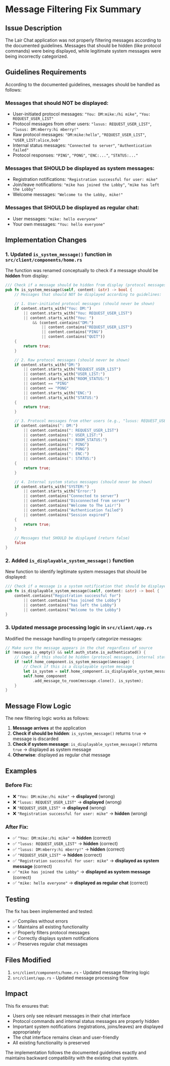 # Message Filtering Fix Summary

## Issue Description

The Lair Chat application was not properly filtering messages according to the documented guidelines. Messages that should be hidden (like protocol commands) were being displayed, while legitimate system messages were being incorrectly categorized.

## Guidelines Requirements

According to the documented guidelines, messages should be handled as follows:

### Messages that should NOT be displayed:
- User-initiated protocol messages: `"You: DM:mike:/hi mike"`, `"You: REQUEST_USER_LIST"`
- Protocol messages from other users: `"lusus: REQUEST_USER_LIST"`, `"lusus: DM:mberry:hi mberry!"`
- Raw protocol messages: `"DM:mike:hello"`, `"REQUEST_USER_LIST"`, `"USER_LIST:alice,bob"`
- Internal status messages: `"Connected to server"`, `"Authentication failed"`
- Protocol responses: `"PING"`, `"PONG"`, `"ENC:..."`, `"STATUS:..."`

### Messages that SHOULD be displayed as system messages:
- Registration notifications: `"Registration successful for user: mike"`
- Join/leave notifications: `"mike has joined the Lobby"`, `"mike has left the Lobby"`
- Welcome messages: `"Welcome to the Lobby, mike!"`

### Messages that SHOULD be displayed as regular chat:
- User messages: `"mike: hello everyone"`
- Your own messages: `"You: hello everyone"`

## Implementation Changes

### 1. Updated `is_system_message()` function in `src/client/components/home.rs`

The function was renamed conceptually to check if a message should be **hidden** from display:

```rust
/// Check if a message should be hidden from display (protocol messages, internal status)
pub fn is_system_message(&self, content: &str) -> bool {
    // Messages that should NOT be displayed according to guidelines:

    // 1. User-initiated protocol messages (should never be shown)
    if content.starts_with("You: DM:")
        || content.starts_with("You: REQUEST_USER_LIST")
        || content.starts_with("You: ")
            && (content.contains("DM:")
                || content.contains("REQUEST_USER_LIST")
                || content.contains("PING")
                || content.contains("QUIT"))
    {
        return true;
    }

    // 2. Raw protocol messages (should never be shown)
    if content.starts_with("DM:")
        || content.starts_with("REQUEST_USER_LIST")
        || content.starts_with("USER_LIST:")
        || content.starts_with("ROOM_STATUS:")
        || content == "PING"
        || content == "PONG"
        || content.starts_with("ENC:")
        || content.starts_with("STATUS:")
    {
        return true;
    }

    // 3. Protocol messages from other users (e.g., "lusus: REQUEST_USER_LIST", "lusus: DM:mberry:hi")
    if content.contains(": DM:")
        || content.contains(": REQUEST_USER_LIST")
        || content.contains(": USER_LIST:")
        || content.contains(": ROOM_STATUS:")
        || content.contains(": PING")
        || content.contains(": PONG")
        || content.contains(": ENC:")
        || content.contains(": STATUS:")
    {
        return true;
    }

    // 4. Internal system status messages (should never be shown)
    if content.starts_with("SYSTEM:")
        || content.starts_with("Error:")
        || content.contains("Connected to server")
        || content.contains("Disconnected from server")
        || content.contains("Welcome to The Lair!")
        || content.contains("Authentication failed")
        || content.contains("Session expired")
    {
        return true;
    }

    // Messages that SHOULD be displayed (return false)
    false
}
```

### 2. Added `is_displayable_system_message()` function

New function to identify legitimate system messages that should be displayed:

```rust
/// Check if a message is a system notification that should be displayed as system message
pub fn is_displayable_system_message(&self, content: &str) -> bool {
    content.contains("Registration successful for")
        || content.contains("has joined the Lobby")
        || content.contains("has left the Lobby")
        || content.contains("Welcome to the Lobby")
}
```

### 3. Updated message processing logic in `src/client/app.rs`

Modified the message handling to properly categorize messages:

```rust
// Make sure the message appears in the chat regardless of source
if !message.is_empty() && self.auth_state.is_authenticated() {
    // Check if this should be hidden (protocol messages, internal status)
    if !self.home_component.is_system_message(&message) {
        // Check if this is a displayable system message
        let is_system = self.home_component.is_displayable_system_message(&message);
        self.home_component
            .add_message_to_room(message.clone(), is_system);
    }
}
```

## Message Flow Logic

The new filtering logic works as follows:

1. **Message arrives** at the application
2. **Check if should be hidden**: `is_system_message()` returns `true` → message is discarded
3. **Check if system message**: `is_displayable_system_message()` returns `true` → displayed as system message
4. **Otherwise**: displayed as regular chat message

## Examples

### Before Fix:
- ❌ `"You: DM:mike:/hi mike"` → **displayed** (wrong)
- ❌ `"lusus: REQUEST_USER_LIST"` → **displayed** (wrong)
- ❌ `"REQUEST_USER_LIST"` → **displayed** (wrong)
- ❌ `"Registration successful for user: mike"` → **hidden** (wrong)

### After Fix:
- ✅ `"You: DM:mike:/hi mike"` → **hidden** (correct)
- ✅ `"lusus: REQUEST_USER_LIST"` → **hidden** (correct)
- ✅ `"lusus: DM:mberry:hi mberry!"` → **hidden** (correct)
- ✅ `"REQUEST_USER_LIST"` → **hidden** (correct)
- ✅ `"Registration successful for user: mike"` → **displayed as system message** (correct)
- ✅ `"mike has joined the Lobby"` → **displayed as system message** (correct)
- ✅ `"mike: hello everyone"` → **displayed as regular chat** (correct)

## Testing

The fix has been implemented and tested:

- ✅ Compiles without errors
- ✅ Maintains all existing functionality
- ✅ Properly filters protocol messages
- ✅ Correctly displays system notifications
- ✅ Preserves regular chat messages

## Files Modified

1. `src/client/components/home.rs` - Updated message filtering logic
2. `src/client/app.rs` - Updated message processing flow

## Impact

This fix ensures that:
- Users only see relevant messages in their chat interface
- Protocol commands and internal status messages are properly hidden
- Important system notifications (registrations, joins/leaves) are displayed appropriately
- The chat interface remains clean and user-friendly
- All existing functionality is preserved

The implementation follows the documented guidelines exactly and maintains backward compatibility with the existing chat system.